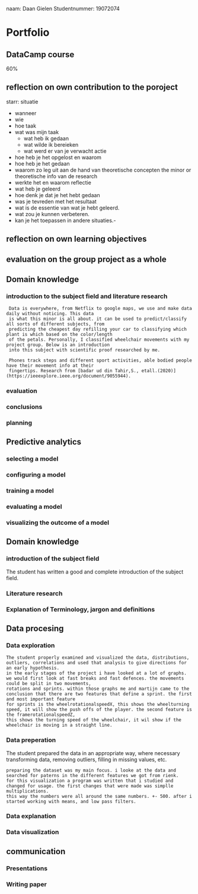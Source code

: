 naam: Daan Gielen
Studentnummer: 19072074


# Portfolio

## DataCamp course 
60%

## reflection on own contribution to the poroject
starr: 
situatie
  - wanneer
  - wie 
  - hoe
taak
  - wat was mijn taak 
    - wat heb ik gedaan 
    - wat wilde ik bereieken
    - wat werd er van je verwacht
 actie
  - hoe heb je het opgelost en waarom 
  - hoe heb je het gedaan
  - waarom zo leg uit aan de hand van  theoretische concepten the minor or theoretische info van de research
  - werkte het en waarom
reflectie
  - wat heb je geleerd
  - hoe denk je dat je het hebt gedaan
  - was je tevreden met het resultaat
  - wat is de essentie van wat je hebt geleerd.
  - wat zou je kunnen verbeteren. 
  - kan je het toepassen in andere situaties.-
 

## reflection on own learning objectives


## evaluation on the group project as a whole


## Domain knowledge 

  ### introduction to the subject field and literature research
     Data is everywhere, from Netflix to google maps, we use and make data daily without noticing. This data
     is what this minor is all about. it can be used to predict/classify all sorts of different subjects, from
     predicting the cheapest day refilling your car to classifying which plant is which based on the color/length
     of the petals. Personally, I classified wheelchair movements with my project group. Below is an introduction 
     into this subject with scientific proof researched by me. 
     
     Phones track steps and different sport activities, able bodied people have their movement info at their 
     fingertips. Research from [badar ud din Tahir,S., etall.(2020)](https://ieeexplore.ieee.org/document/9055944).
     

  ### evaluation

  ### conclusions

  ### planning

## Predictive analytics
  ### selecting a model
    
  ### configuring a model
  
  ### training a model
  
  ### evaluating a model
  
  ### visualizing the outcome of a model
  
## Domain knowledge
  ### introduction of the subject field
  The student has written a good and complete introduction of the subject field.

  ### Literature research
  
  
  ### Explanation of Terminology, jargon and definitions
  
## Data procesing
  ### Data exploration 
    The student properly examined and visualized the data, distributions, outliers, correlations and used that analysis to give directions for an early hypothesis.
    in the early stages of the project i have looked at a lot of graphs. we would first look at fast breaks and fast defences. the movements could be split in two movements,
    rotations and sprints. within those graphs me and martijn came to the conclusion that there are two features that define a sprint. the first and most important feature
    for sprints is the wheelrotationalspeedX, this shows the wheelturning speed, it will show the push offs of the player. the second feature is the framerotationalspeedZ,
    this shows the turning speed of the wheelchair, it wil show if the wheelchair is moving in a straight line. 
  
  ### Data preperation 
  The student prepared the data in an appropriate way, where necessary transforming data, removing outliers, filling in missing values, etc.

    preparing the dataset was my main focus. i looke at the data and searched for paterns in the different features we got from rienk.
    for this visualization a program was written that i studied and changed for usage. the first changes that were made was simplle multiplications. 
    this way the numbers were all around the same numbers. +- 500. after i started working with means, and low pass filters. 
  
  
  ### Data explanation 
  
  ### Data visualization 
  
## communication 
  ### Presentations
  
  
  ### Writing paper

